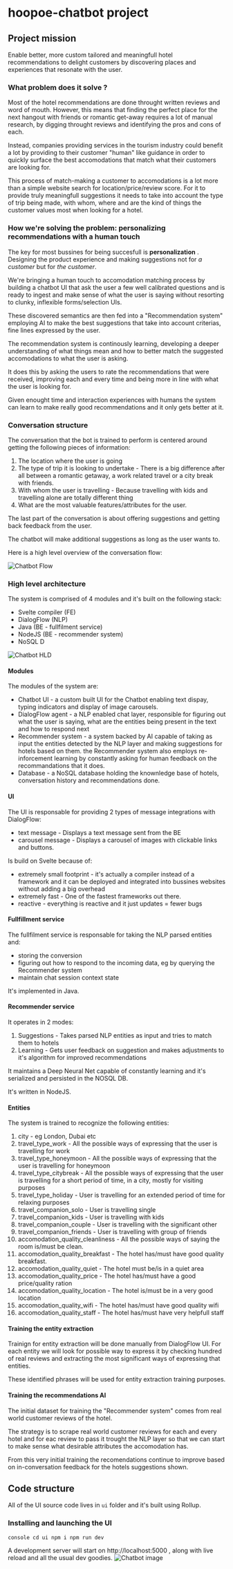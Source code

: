 # hoopoe-chatbot project

## Project mission

Enable better, more custom tailored and meaningfull hotel recommendations to delight customers by discovering places and experiences that resonate with the user.

### What problem does it solve ?

Most of the hotel recommendations are done throught written reviews and word of mouth. However, this means that finding the perfect place for the next hangout with friends or romantic get-away requires a lot of manual research, by digging throught reviews and identifying the pros and cons of each.

Instead, companies providing services in the tourism industry could benefit a lot by providing to their customer "human" like guidance in order to quickly surface the best accomodations that match what their customers are looking for.

This process of match-making a customer to accomodations is a lot more than a simple website search for location/price/review score. For it to provide truly meaningfull suggestions it needs to take into account the type of trip being made, with whom, where and are the kind of things the customer values most when looking for a hotel.

### How we're solving the problem: personalizing recommendations with a human touch

The key for most bussines for being succesfull is **personalization** . Designing the product experience and making suggestions not for _a customer_ but for _the customer_.

We're bringing a human touch to accomodation matching process by building a chatbot UI that ask the user a few well calibrated questions and is ready to ingest and make sense of what the user is saying without resorting to clunky, inflexible forms/selection UIs.

These discovered semantics are then fed into a "Recommendation system" employing AI to
make the best suggestions that take into account criterias, fine lines expressed by the user.

The recommendation system is continously learning, developing a deeper understanding of what things mean and how to better match the suggested accomodations to what the user is asking.

It does this by asking the users to rate the recommendations that were received, improving each and every time and being more in line with what the user is looking for.

Given enought time and interaction experiences with humans the system can learn to make really good recommendations and it only gets better at it.

### Conversation structure

The conversation that the bot is trained to perform is centered around getting the following pieces of information:

1. The location where the user is going
2. The type of trip it is looking to undertake - There is a big difference after all between a romantic getaway, a work related travel or a city break with friends.
3. With whom the user is travelling - Because travelling with kids and travelling alone are totally different thing
4. What are the most valuable features/attributes for the user.

The last part of the conversation is about offering suggestions and getting back feedback
from the user.

The chatbot will make additional suggestions as long as the user wants to.

Here is a high level overview of the conversation flow:

![Chatbot Flow](./docs/Chatbot-Flow.png)

### High level architecture

The system is comprised of 4 modules and it's built on the following stack:

- Svelte compiler (FE)
- DialogFlow (NLP)
- Java (BE - fullfilment service)
- NodeJS (BE - recommender system)
- NoSQL D

![Chatbot HLD](./docs/Chatbot-HLD.png)

#### Modules

The modules of the system are:

- Chatbot UI - a custom built UI for the Chatbot enabling text dispay, typing indicators and display of image carousels.
- DialogFlow agent - a NLP enabled chat layer, responsible for figuring out what the user is saying, what are the entities being present in the text and how to respond next
- Recommender system - a system backed by AI capable of taking as input the entities detected by the NLP layer and making suggestions for hotels based on them. the Recommender system also employs re-inforcement learning by constantly asking for
  human feedback on the recommandations that it does.
- Database - a NoSQL database holding the knownledge base of hotels, conversation history
  and recommendations done.

#### UI

The UI is responsable for providing 2 types of message integrations with DialogFlow:

- text message - Displays a text message sent from the BE
- carousel message - Displays a carousel of images with clickable links and buttons.

Is build on Svelte because of:

- extremely small footprint - it's actually a compiler instead of a framework and it can be deployed and integrated into bussines websites without adding a big overhead
- extremely fast - One of the fastest frameworks out there.
- reactive - everything is reactive and it just updates = fewer bugs

#### Fullfillment service

The fullfilment service is responsable for taking the NLP parsed entities and:

- storing the conversion
- figuring out how to respond to the incoming data, eg by querying the Recommender system
- maintain chat session context state

It's implemented in Java.

#### Recommender service

It operates in 2 modes:

1. Suggestions - Takes parsed NLP entities as input and tries to match them to hotels
2. Learning - Gets user feedback on suggestion and makes adjustments to it's algorithm for improved recommendations

It maintains a Deep Neural Net capable of constantly learning and it's serialized and persisted in the NOSQL DB.

It's written in NodeJS.

#### Entities

The system is trained to recognize the following entities:

1. city - eg London, Dubai etc
2. travel_type_work - All the possible ways of expressing that the user is travelling for work
3. travel_type_honeymoon - All the possible ways of expressing that the user is travelling for honeymoon
4. travel_type_citybreak - All the possible ways of expressing that the user is travelling for a short period of time, in a city, mostly for visiting purposes
5. travel_type_holiday - User is travelling for an extended period of time for relaxing purposes
6. travel_companion_solo - User is travelling single
7. travel_companion_kids - User is travelling with kids
8. travel_companion_couple - User is travelling with the significant other
9. travel_companion_friends - User is travelling with group of friends
10. accomodation_quality_cleanliness - All the possible ways of saying the room is/must be clean.
11. accomodation_quality_breakfast - The hotel has/must have good quality breakfast.
12. accomodation_quality_quiet - The hotel must be/is in a quiet area
13. accomodation_quality_price - The hotel has/must have a good price/quality ration
14. accomodation_quality_location - The hotel is/must be in a very good location
15. accomodation_quality_wifi - The hotel has/must have good quality wifi
16. accomodation_quality_staff - The hotel has/must have very helpfull staff

#### Training the entity extraction

Trainign for entity extraction will be done manually from DialogFlow UI. For each entity
we will look for possible way to express it by checking hundred of real reviews and extracting the most significant ways of expressing that entities.

These identified phrases will be used for entity extraction training purposes.

#### Training the recommendations AI

The initial dataset for training the "Recommender system" comes from real world customer
reviews of the hotel.

The strategy is to scrape real world customer reviews for each and every hotel and for eac review to pass it trought the NLP layer so that we can start to make sense what desirable attributes the accomodation has.

From this very initial training the recomendations continue to improve based on in-conversation feedback for the hotels suggestions shown.

## Code structure

All of the UI source code lives in `ui` folder and it's built using Rollup.

### Installing and launching the UI

`console cd ui npm i npm run dev`

A development server will start on http://localhost:5000 , along with live
reload and all the usual dev goodies.
![Chatbot image](./docs/chatbot.png)
